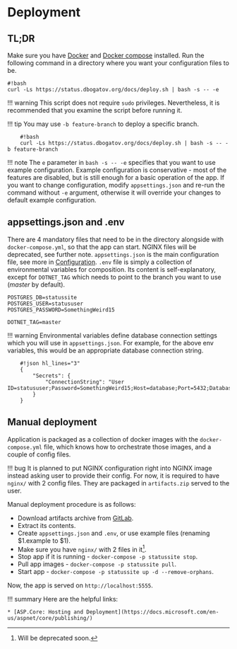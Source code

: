 # Deployment

## TL;DR

Make sure you have [Docker](https://www.docker.com) and [Docker compose](https://docs.docker.com/compose/) installed.
Run the following command in a directory where you want your configuration files to be.

	#!bash
	curl -Ls https://status.dbogatov.org/docs/deploy.sh | bash -s -- -e

!!! warning
    This script does not require `sudo` privileges.
	Nevertheless, it is recommended that you examine the script before running it.

!!! tip
    You may use `-b feature-branch` to deploy a specific branch.

		#!bash
		curl -Ls https://status.dbogatov.org/docs/deploy.sh | bash -s -- -b feature-branch


!!! note
	The `e` parameter in `bash -s -- -e` specifies that you want to use example configuration.
	Example configuration is conservative - most of the features are disabled, but is still enough for a basic operation of the app.
	If you want to change configuration, modify `appsettings.json` and re-run the command without `-e` argument, otherwise it will override your changes to default example configuration.

## appsettings.json and .env

There are 4 mandatory files that need to be in the directory alongside with `docker-compose.yml`, so that the app can start.
NGINX files will be deprecated, see further note.
`appsettings.json` is the main configuration file, see more in [Configuration](/configuration/).
`.env` file is simply a collection of environmental variables for composition.
Its content is self-explanatory, except for `DOTNET_TAG` which needs to point to the branch you want to use (*master* by default).

	POSTGRES_DB=statussite
	POSTGRES_USER=statususer
	POSTGRES_PASSWORD=SomethingWeird15

	DOTNET_TAG=master

!!! warning
    Environmental variables define database connection settings which you will use in `appsettings.json`.
	For example, for the above env variables, this would be an appropriate database connection string.

		#!json hl_lines="3"
		{
			"Secrets": {
				"ConnectionString": "User ID=statususer;Password=SomethingWeird15;Host=database;Port=5432;Database=statussite;Pooling=false;CommandTimeout=300;"
			}
		}

## Manual deployment

Application is packaged as a collection of docker images with the `docker-compose.yml` file, which knows how to orchestrate those images, and a couple of config files.

!!! bug
    It is planned to put NGINX configuration right into NGINX image instead asking user to provide their config.
	For now, it is required to have `nginx/` with 2 config files.
	They are packaged in `artifacts.zip` served to the user.

Manual deployment procedure is as follows:

* Download artifacts archive from [GitLab](https://git.dbogatov.org/dbogatov/status-site).
* Extract its contents.
* Create `appsettings.json` and `.env`, or use example files (renaming $1.example to $1).
* Make sure you have `nginx/` with 2 files in it[^1]. 
* Stop app if it is running - `docker-compose -p statussite stop`.
* Pull app images - `docker-compose -p statussite pull`.
* Start app - `docker-compose -p statussite up -d --remove-orphans`.

Now, the app is served on `http://localhost:5555`.

[^1]: Will be deprecated soon.

!!! summary
    Here are the helpful links:
	
	* [ASP.Core: Hosting and Deployment](https://docs.microsoft.com/en-us/aspnet/core/publishing/)
